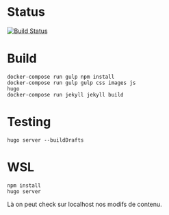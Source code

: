 # Status
[![Build Status](https://travis-ci.org/LavoWeb/Lumao-Hugo.svg?branch=master)](https://travis-ci.org/LavoWeb/Lumao-Hugo) 

# Build
```
docker-compose run gulp npm install
docker-compose run gulp gulp css images js
hugo
docker-compose run jekyll jekyll build
```

# Testing
```
hugo server --buildDrafts 
```

# WSL

```
npm install 
hugo server
```

Là on peut check sur localhost nos modifs de contenu.
